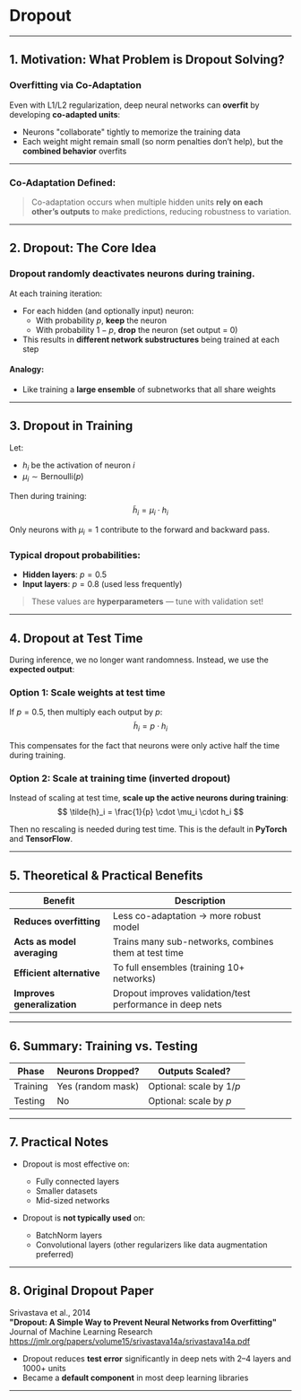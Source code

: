 # Dropout

---

## 1. Motivation: What Problem is Dropout Solving?

### Overfitting via Co-Adaptation

Even with L1/L2 regularization, deep neural networks can **overfit** by developing **co-adapted units**:
- Neurons "collaborate" tightly to memorize the training data
- Each weight might remain small (so norm penalties don’t help), but the **combined behavior** overfits

---

### Co-Adaptation Defined:

> Co-adaptation occurs when multiple hidden units **rely on each other’s outputs** to make predictions, reducing robustness to variation.

---

## 2. Dropout: The Core Idea

### Dropout randomly deactivates neurons during training.

At each training iteration:
- For each hidden (and optionally input) neuron:
  - With probability $p$, **keep** the neuron
  - With probability $1-p$, **drop** the neuron (set output = 0)
- This results in **different network substructures** being trained at each step

#### Analogy:
- Like training a **large ensemble** of subnetworks that all share weights

---

## 3. Dropout in Training

Let:
- $h_i$ be the activation of neuron $i$
- $\mu_i \sim \text{Bernoulli}(p)$

Then during training:
$$
\tilde{h}_i = \mu_i \cdot h_i
$$

Only neurons with $\mu_i = 1$ contribute to the forward and backward pass.

### Typical dropout probabilities:
- **Hidden layers**: $p = 0.5$
- **Input layers**: $p = 0.8$ (used less frequently)

> These values are **hyperparameters** — tune with validation set!

---

## 4. Dropout at Test Time

During inference, we no longer want randomness. Instead, we use the **expected output**:

### Option 1: Scale weights at test time
If $p = 0.5$, then multiply each output by $p$:
$$
\tilde{h}_i = p \cdot h_i
$$

This compensates for the fact that neurons were only active half the time during training.

### Option 2: Scale at training time (inverted dropout)
Instead of scaling at test time, **scale up the active neurons during training**:
$$
\tilde{h}_i = \frac{1}{p} \cdot \mu_i \cdot h_i
$$

Then no rescaling is needed during test time. This is the default in **PyTorch** and **TensorFlow**.

---

## 5. Theoretical & Practical Benefits

| Benefit                     | Description                                                                 |
|-----------------------------|-----------------------------------------------------------------------------|
| **Reduces overfitting**     | Less co-adaptation → more robust model                                      |
| **Acts as model averaging** | Trains many sub-networks, combines them at test time                        |
| **Efficient alternative**   | To full ensembles (training 10+ networks)                                   |
| **Improves generalization** | Dropout improves validation/test performance in deep nets                   |

---

## 6. Summary: Training vs. Testing

| Phase        | Neurons Dropped?         | Outputs Scaled?            |
|--------------|---------------------------|-----------------------------|
| Training     | Yes (random mask)         | Optional: scale by $1/p$   |
| Testing      | No                        | Optional: scale by $p$     |

---

## 7. Practical Notes

- Dropout is most effective on:
  - Fully connected layers
  - Smaller datasets
  - Mid-sized networks

- Dropout is **not typically used** on:
  - BatchNorm layers
  - Convolutional layers (other regularizers like data augmentation preferred)

---

## 8. Original Dropout Paper

Srivastava et al., 2014  
**"Dropout: A Simple Way to Prevent Neural Networks from Overfitting"**  
Journal of Machine Learning Research  
https://jmlr.org/papers/volume15/srivastava14a/srivastava14a.pdf

- Dropout reduces **test error** significantly in deep nets with 2–4 layers and 1000+ units
- Became a **default component** in most deep learning libraries

---